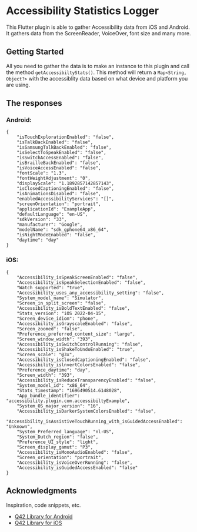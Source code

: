 # Accessibility Statistics Logger

This Flutter plugin is able to gather Accessibility data from iOS and Android. It gathers data from the ScreenReader, VoiceOver, font size and many more. 

## Getting Started
All you need to gather the data is to make an instance to this plugin and call the method ```getAccessibiltyStats()```. This method will return a ```Map<String, Object?>``` with the accessiblity data based on what device and platform you are using.

## The responses
### Android: 
```
{
    "isTouchExplorationEnabled": "false", 
    "isTalkBackEnabled": "false", 
    "isSamsungTalkBackEnabled": "false", 
    "isSelectToSpeakEnabled": "false", 
    "isSwitchAccessEnabled": "false", 
    "isBrailleBackEnabled": "false", 
    "isVoiceAccessEnabled": "false", 
    "fontScale": "1.3", 
    "fontWeightAdjustment": "0", 
    "displayScale": "1.1892857142857143", 
    "isClosedCaptioningEnabled": "false", 
    "isAnimationsDisabled": "false", 
    "enabledAccessibilityServices": "[]", 
    "screenOrientation": "portrait", 
    "applicationId": "ExampleApp", 
    "defaultLanguage": "en-US", 
    "sdkVersion": "33", 
    "manufacturer": "Google", 
    "modelName": "sdk_gphone64_x86_64", 
    "isNightModeEnabled": "false", 
    "daytime": "day"
}
```

### iOS:
```
{
    "Accessibility_isSpeakScreenEnabled": "false", 
    "Accessibility_isSpeakSelectionEnabled": "false",
    "Watch_supported": "true",
    "Accessibility_uses_any_accessibility_setting": "false",
    "System_model_name": "Simulator",
    "Screen_in_split_screen": "false",
    "Accessibility_isBoldTextEnabled": "false", 
    "Stats_version": "iOS 2022-04-15", 
    "Screen_device_idiom": "phone",
    "Accessibility_isGrayscaleEnabled": "false",
    "Screen_zoomed": "false",
    "Preference_preferred_content_size": "large",
    "Screen_window_width": "393",
    "Accessibility_isSwitchControlRunning": "false",
    "Accessibility_isShakeToUndoEnabled": "true",
    "Screen_scale": "@3x",
    "Accessibility_isClosedCaptioningEnabled": "false",
    "Accessibility_islnvertColorsEnabled": "false",
    "Preference_daytime": "day", 
    "Screen_width": "393",
    "Accessibility_isReduceTransparencyEnabled": "false",
    "System_model_id": "x86_64", 
    "Stats_timestamp": "1696490514.6148028", 
    "App_bundle_identifier": "accessibility.plugin.com.accessibiltyExample",
    "System_OS_major_version": "16",
    "Accessibility_isDarkerSystemColorsEnabled": "false", 
    "Accessibility_isAssistiveTouchRunning_with_isGuidedAccessEnabled": "Unknown", 
    "System_Preferred_language": "nl-US", 
    "System_Dutch_region": "false",
    "Preference_UI_style": "light", 
    "Screen_display_gamut": "P3", 
    "Accessibility_isMonoAudioEnabled": "false",
    "Screen_orientation": "portrait",
    "Accessibility_isVoiceOverRunning": "false",
    "Accessibility_isGuidedAccessEnabled": "false"
}
```

## Acknowledgments
Inspiration, code snippets, etc.

- [Q42 Library for Android](https://github.com/Q42/Q42Stats.Android)
- [Q42 Library for iOS](https://github.com/Q42/Q42Stats)